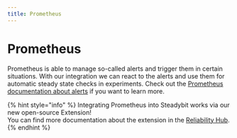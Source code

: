 ```yaml
---
title: Prometheus
---
```


# Prometheus

Prometheus is able to manage so-called alerts and trigger them in certain situations. With our integration we can react to the alerts and use them for automatic steady state checks in experiments.
Check out the [Prometheus documentation about alerts](https://prometheus.io/docs/alerting/overview/) if you want to learn more.

{% hint style="info" %}
Integrating Prometheus into Steadybit works via our new open-source Extension!<br/>
You can find more documentation about the extension in the [Reliability Hub](https://hub.steadybit.com/extension/com.steadybit.extension_prometheus).
{% endhint %}
